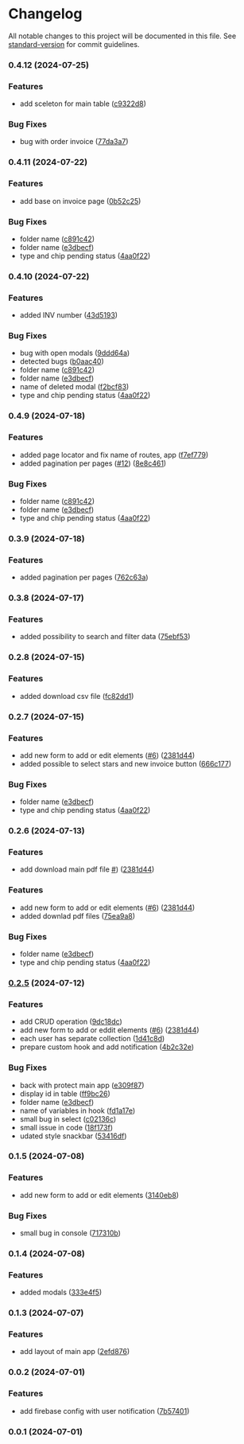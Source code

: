 # Changelog

All notable changes to this project will be documented in this file. See [standard-version](https://github.com/conventional-changelog/standard-version) for commit guidelines.

### 0.4.12 (2024-07-25)

### Features

- add sceleton for main table ([c9322d8](https://github.com/MarcinMG-web/react-dashboard/commit/c9322d8c0c24b22bd8fd894fea4a9c5ae214a359))

### Bug Fixes

- bug with order invoice ([77da3a7](https://github.com/MarcinMG-web/react-dashboard/commit/77da3a7e4445c4dd2ba5c27cc1e0199bf0f28d34))

### 0.4.11 (2024-07-22)

### Features

- add base on invoice page ([0b52c25](https://github.com/MarcinMG-web/react-dashboard/commit/0b52c25aa5d88f80a1c1b4fccb1376307a1f373a))

### Bug Fixes

- folder name ([c891c42](https://github.com/MarcinMG-web/react-dashboard/commit/c891c423f27043569971acf026e2d2a5543e15af))
- folder name ([e3dbecf](https://github.com/MarcinMG-web/react-dashboard/commit/e3dbecf283ee878b3f4720abb1437f04d7571f36))
- type and chip pending status ([4aa0f22](https://github.com/MarcinMG-web/react-dashboard/commit/4aa0f22df6a6a7138f08b73e398f8c6d04ec3ff3))

### 0.4.10 (2024-07-22)

### Features

- added INV number ([43d5193](https://github.com/MarcinMG-web/react-dashboard/commit/43d51931338b39f9f9b516a033f1a3d1e2be5285))

### Bug Fixes

- bug with open modals ([9ddd64a](https://github.com/MarcinMG-web/react-dashboard/commit/9ddd64a6b28f00f72af69909f160c3ff2cee76f7))
- detected bugs ([b0aac40](https://github.com/MarcinMG-web/react-dashboard/commit/b0aac40b3dc652b32d17c05c99cd694ff9494065))
- folder name ([c891c42](https://github.com/MarcinMG-web/react-dashboard/commit/c891c423f27043569971acf026e2d2a5543e15af))
- folder name ([e3dbecf](https://github.com/MarcinMG-web/react-dashboard/commit/e3dbecf283ee878b3f4720abb1437f04d7571f36))
- name of deleted modal ([f2bcf83](https://github.com/MarcinMG-web/react-dashboard/commit/f2bcf833d9ddc42de0a0dd8e2ea095d4b7d0296c))
- type and chip pending status ([4aa0f22](https://github.com/MarcinMG-web/react-dashboard/commit/4aa0f22df6a6a7138f08b73e398f8c6d04ec3ff3))

### 0.4.9 (2024-07-18)

### Features

- added page locator and fix name of routes, app ([f7ef779](https://github.com/MarcinMG-web/react-dashboard/commit/f7ef779bc343421e853ac879ad4ef9b13b53bc47))
- added pagination per pages ([#12](https://github.com/MarcinMG-web/react-dashboard/issues/12)) ([8e8c461](https://github.com/MarcinMG-web/react-dashboard/commit/8e8c4614278a00269c70383487404f963474ad07))

### Bug Fixes

- folder name ([c891c42](https://github.com/MarcinMG-web/react-dashboard/commit/c891c423f27043569971acf026e2d2a5543e15af))
- folder name ([e3dbecf](https://github.com/MarcinMG-web/react-dashboard/commit/e3dbecf283ee878b3f4720abb1437f04d7571f36))
- type and chip pending status ([4aa0f22](https://github.com/MarcinMG-web/react-dashboard/commit/4aa0f22df6a6a7138f08b73e398f8c6d04ec3ff3))

### 0.3.9 (2024-07-18)

### Features

- added pagination per pages ([762c63a](https://github.com/MarcinMG-web/react-dashboard/commit/762c63af9501759e19928db5c284d9c3dae6547d))

### 0.3.8 (2024-07-17)

### Features

- added possibility to search and filter data ([75ebf53](https://github.com/MarcinMG-web/react-dashboard/commit/75ebf537e69f6e65a586d1888fc8f6de8a7f33f2))

### 0.2.8 (2024-07-15)

### Features

- added download csv file ([fc82dd1](https://github.com/MarcinMG-web/react-dashboard/commit/fc82dd15b53dae5f33f3d94dbe640e0b1225220e))

### 0.2.7 (2024-07-15)

### Features

- add new form to add or edit elements ([#6](https://github.com/MarcinMG-web/react-dashboard/issues/6)) ([2381d44](https://github.com/MarcinMG-web/react-dashboard/commit/2381d446cd7a114ae03d428a2f1b96336f8aa749))
- added possible to select stars and new invoice button ([666c177](https://github.com/MarcinMG-web/react-dashboard/commit/666c1772d419db0430fef6a3079d6b55234b6270))

### Bug Fixes

- folder name ([e3dbecf](https://github.com/MarcinMG-web/react-dashboard/commit/e3dbecf283ee878b3f4720abb1437f04d7571f36))
- type and chip pending status ([4aa0f22](https://github.com/MarcinMG-web/react-dashboard/commit/4aa0f22df6a6a7138f08b73e398f8c6d04ec3ff3))

### 0.2.6 (2024-07-13)

### Features

- add download main pdf file [#](https://github.com/MarcinMG-web/react-dashboard/issues/6)) ([2381d44](https://github.com/MarcinMG-web/react-dashboard/commit/1efa0ad43e0c4d6a8a9657656df850ab5c435006))

### Features

- add new form to add or edit elements ([#6](https://github.com/MarcinMG-web/react-dashboard/issues/6)) ([2381d44](https://github.com/MarcinMG-web/react-dashboard/commit/2381d446cd7a114ae03d428a2f1b96336f8aa749))
- added downlad pdf files ([75ea9a8](https://github.com/MarcinMG-web/react-dashboard/commit/75ea9a854af2ba4e2d5956673b160f507784222d))

### Bug Fixes

- folder name ([e3dbecf](https://github.com/MarcinMG-web/react-dashboard/commit/e3dbecf283ee878b3f4720abb1437f04d7571f36))
- type and chip pending status ([4aa0f22](https://github.com/MarcinMG-web/react-dashboard/commit/4aa0f22df6a6a7138f08b73e398f8c6d04ec3ff3))

### [0.2.5](https://github.com/MarcinMG-web/react-dashboard/compare/v0.1.6...v0.2.5) (2024-07-12)

### Features

- add CRUD operation ([9dc18dc](https://github.com/MarcinMG-web/react-dashboard/commit/9dc18dcfd00ce999c2f7a5a3f3a3b1ea70b2c16a))
- add new form to add or eddit elements ([#6](https://github.com/MarcinMG-web/react-dashboard/issues/6)) ([2381d44](https://github.com/MarcinMG-web/react-dashboard/commit/2381d446cd7a114ae03d428a2f1b96336f8aa749))
- each user has separate collection ([1d41c8d](https://github.com/MarcinMG-web/react-dashboard/commit/1d41c8dbafdd6c32986c423cc5d1d92506ec6107))
- prepare custom hook and add notification ([4b2c32e](https://github.com/MarcinMG-web/react-dashboard/commit/4b2c32e27a1100626368e6e598a16cc5cfac2cd5))

### Bug Fixes

- back with protect main app ([e309f87](https://github.com/MarcinMG-web/react-dashboard/commit/e309f87be1c61201e94b7a252ef1dab37cface78))
- display id in table ([ff9bc26](https://github.com/MarcinMG-web/react-dashboard/commit/ff9bc26c2d71f15abd147d8e2c46964313586ef3))
- folder name ([e3dbecf](https://github.com/MarcinMG-web/react-dashboard/commit/e3dbecf283ee878b3f4720abb1437f04d7571f36))
- name of variables in hook ([fd1a17e](https://github.com/MarcinMG-web/react-dashboard/commit/fd1a17e58463080c20985eb4ceb12ac9ec4666bf))
- small bug in select ([c02136c](https://github.com/MarcinMG-web/react-dashboard/commit/c02136c78e7ca74bb58cee93c840449bd0d12aba))
- small issue in code ([18f173f](https://github.com/MarcinMG-web/react-dashboard/commit/18f173f62c1f592bcf50732e6b839b65081f7be9))
- udated style snackbar ([53416df](https://github.com/MarcinMG-web/react-dashboard/commit/53416df3f9cd4388ddcc94183ff3945de98f7119))

### 0.1.5 (2024-07-08)

### Features

- add new form to add or edit elements ([3140eb8](https://github.com/MarcinMG-web/react-dashboard/commit/3140eb8afc19eda8790c4a226ded82a230ae9f91))

### Bug Fixes

- small bug in console ([717310b](https://github.com/MarcinMG-web/react-dashboard/commit/717310b6da987706183d15186aa3dcee76f6206d))

### 0.1.4 (2024-07-08)

### Features

- added modals ([333e4f5](https://github.com/MarcinMG-web/react-dashboard/commit/333e4f5429c1cb694b13028ee3013ea43f9f2fc1))

### 0.1.3 (2024-07-07)

### Features

- add layout of main app ([2efd876](https://github.com/MarcinMG-web/react-dashboard/commit/2efd87621338f6bc2733d18fb97a969e901705fc))

### 0.0.2 (2024-07-01)

### Features

- add firebase config with user notification ([7b57401](https://github.com/MarcinMG-web/react-dashboard/commit/7b5740139aaf2f511b3b629500090e0386f143ea))

### 0.0.1 (2024-07-01)
